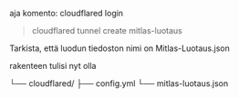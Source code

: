 aja komento: cloudflared login
> cloudflared tunnel create mitlas-luotaus

Tarkista, että luodun tiedoston nimi on Mitlas-Luotaus.json

rakenteen tulisi nyt olla 

└── cloudflared/
    ├── config.yml
    └── mitlas-luotaus.json